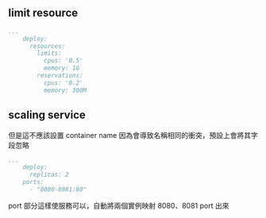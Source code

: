 ## limit resource

```yaml
...
    deploy:
      resources:
        limits:
          cpus: '0.5'
          memory: 1G
        reservations:
          cpus: '0.2'
          memory: 300M
```

## scaling service

但是這不應該設置 container name 因為會導致名稱相同的衝突，預設上會將其字段忽略
```yaml
...
    deploy:
      replicas: 2
    ports:
      - "8080-8081:80"
```

port 部分這樣使服務可以，自動將兩個實例映射 8080、8081 port 出來
